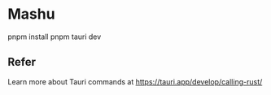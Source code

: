 # Mashu

pnpm install
pnpm tauri dev

## Refer

Learn more about Tauri commands at https://tauri.app/develop/calling-rust/

